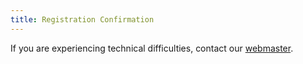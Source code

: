```yaml
---
title: Registration Confirmation
---
```


<?php include("regsummary1.php"); ?>

If you are experiencing technical difficulties, contact our
[webmaster](m.henry.linder@uconn.edu).


